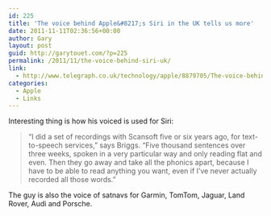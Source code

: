 ```yaml
---
id: 225
title: 'The voice behind Apple&#8217;s Siri in the UK tells us more'
date: 2011-11-11T02:36:56+00:00
author: Gary
layout: post
guid: http://garytouet.com/?p=225
permalink: /2011/11/the-voice-behind-siri-uk/
link:
  - http://www.telegraph.co.uk/technology/apple/8879705/The-voice-behind-Siri-breaks-his-silence.html
categories:
  - Apple
  - Links
---
```

Interesting thing is how his voiced is used for Siri:
<blockquote>“I did a set of recordings with Scansoft five or six years ago, for text-to-speech services,” says Briggs. “Five thousand sentences over three weeks, spoken in a very particular way and only reading flat and even. Then they go away and take all the phonics apart, because I have to be able to read anything you want, even if I’ve never actually recorded all those words.”</blockquote>

The guy is also the voice of satnavs for Garmin, TomTom, Jaguar, Land Rover, Audi and Porsche.


